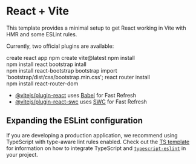 # React + Vite

This template provides a minimal setup to get React working in Vite with HMR and some ESLint rules.

Currently, two official plugins are available:

create react app
          npm create vite@latest
npm install     
          npm install
react bootstrap intall     
          npm install react-bootstrap bootstrap
         import 'bootstrap/dist/css/bootstrap.min.css';
react router install    
         npm install react-router-dom




- [@vitejs/plugin-react](https://github.com/vitejs/vite-plugin-react/blob/main/packages/plugin-react) uses [Babel](https://babeljs.io/) for Fast Refresh
- [@vitejs/plugin-react-swc](https://github.com/vitejs/vite-plugin-react/blob/main/packages/plugin-react-swc) uses [SWC](https://swc.rs/) for Fast Refresh

## Expanding the ESLint configuration

If you are developing a production application, we recommend using TypeScript with type-aware lint rules enabled. Check out the [TS template](https://github.com/vitejs/vite/tree/main/packages/create-vite/template-react-ts) for information on how to integrate TypeScript and [`typescript-eslint`](https://typescript-eslint.io) in your project.
